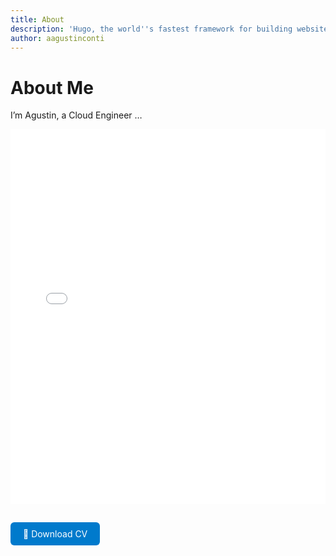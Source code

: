 ```yaml
---
title: About
description: 'Hugo, the world''s fastest framework for building websites'
author: aagustinconti
---
```


# About Me

I’m Agustin, a Cloud Engineer …

<iframe src="/files/Agustin_Aguilera_Conti_Cloud_Engineer_CV_2025.pdf"
        width="100%"
        height="600px"
        style="border:none;">
</iframe>

<a href="/files/Agustin_Aguilera_Conti_Cloud_Engineer_CV_2025.pdf" download style="
  display:inline-block;
  margin-top:15px;
  padding:10px 20px;
  background:#007acc;
  color:#fff;
  border-radius:6px;
  text-decoration:none;">
  📄 Download CV
</a>
